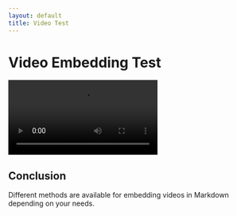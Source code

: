 ```yaml
---
layout: default
title: Video Test
---
```


# Video Embedding Test


![test vidio](testvid.mp4)
## Conclusion

Different methods are available for embedding videos in Markdown depending on your needs.

